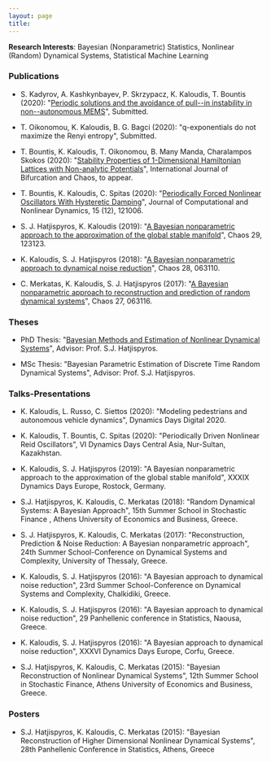 ```yaml
---
layout: page
title: 
---
```

**Research Interests**: Bayesian (Nonparametric) Statistics, Nonlinear (Random) Dynamical Systems, Statistical Machine Learning

### Publications
* S. Kadyrov, A. Kashkynbayev, P. Skrzypacz, K. Kaloudis, T. Bountis (2020): "[Periodic solutions and the avoidance of pull--in instability in non--autonomous MEMS](https://arxiv.org/pdf/2010.04475.pdf)", Submitted.

* T. Oikonomou, K. Kaloudis, B. G. Bagci (2020): "q-exponentials do not maximize the Renyi entropy", Submitted.

- T. Bountis, K. Kaloudis, T. Oikonomou, B. Many Manda, Charalampos Skokos (2020): "[Stability Properties of 1-Dimensional Hamiltonian Lattices with Non-analytic Potentials](https://arxiv.org/pdf/2005.06196.pdf)",  International Journal of Bifurcation and Chaos, to appear.

- T. Bountis, K. Kaloudis, C. Spitas (2020): "[Periodically Forced Nonlinear Oscillators With Hysteretic Damping](https://arxiv.org/pdf/2005.06187.pdf)", Journal of Computational and Nonlinear Dynamics, 15 (12), 121006.

- S. J. Hatjispyros, K. Kaloudis (2019): "[A Bayesian nonparametric approach to the approximation of the global stable manifold](https://doi.org/10.1063/1.5025545)",  Chaos 29, 123123.

- K. Kaloudis, S. J. Hatjispyros (2018): "[A Bayesian nonparametric approach to dynamical noise reduction](https://doi.org/10.1063/1.5025545)",  Chaos 28, 063110.

- C. Merkatas, K. Kaloudis, S. J. Hatjispyros (2017): "[A Bayesian nonparametric approach to reconstruction and prediction of random dynamical systems](http://dx.doi.org/10.1063/1.4990547)", Chaos 27, 063116.

### Theses

- PhD Thesis: "[Bayesian Methods and Estimation of Nonlinear Dynamical Systems](https://thesis.ekt.gr/thesisBookReader/id/46213#page/1/mode/2up)", 
Advisor:  Prof. S.J. Hatjispyros.

- MSc Thesis: "Bayesian Parametric Estimation of Discrete Time Random Dynamical Systems",
Advisor:  Prof. S.J. Hatjispyros.

### Talks-Presentations
- K. Kaloudis, L. Russo, C. Siettos (2020): "Modeling pedestrians and autonomous vehicle dynamics", Dynamics Days Digital 2020.

- K. Kaloudis, T. Bountis, C. Spitas (2020): "Periodically Driven Nonlinear Reid Oscillators", VI Dynamics Days Central Asia, Nur-Sultan, Kazakhstan.

- K. Kaloudis, S. J. Hatjispyros (2019): "A Bayesian nonparametric approach to the approximation of the global stable manifold",
XXXIX Dynamics Days Europe, Rostock, Germany.

- S.J. Hatjispyros, K. Kaloudis,  C. Merkatas (2018): "Random Dynamical Systems: A Bayesian Approach",
15th Summer School in Stochastic Finance , Athens University of Economics and Business, Greece.

- S. J. Hatjispyros, K. Kaloudis, C. Merkatas (2017): "Reconstruction, Prediction & Noise Reduction: A Bayesian nonparametric approach",
24th Summer School-Conference on Dynamical Systems and Complexity, University of Thessaly, Greece.

- K. Kaloudis, S. J. Hatjispyros (2016): "A Bayesian approach to dynamical noise reduction",
23rd Summer School-Conference on Dynamical Systems and Complexity, Chalkidiki, Greece. 

- K. Kaloudis, S. J. Hatjispyros (2016): "A Bayesian approach to dynamical noise reduction",
29 Panhellenic conference in Statistics, Naousa, Greece.

- K. Kaloudis, S. J. Hatjispyros (2016): "A Bayesian approach to dynamical noise reduction",
XXXVI Dynamics Days Europe, Corfu, Greece.

- S.J. Hatjispyros, K. Kaloudis,  C. Merkatas (2015): "Bayesian Reconstruction of Nonlinear Dynamical Systems",
12th Summer School in Stochastic Finance, Athens University of Economics and Business, Greece.


### Posters

- S.J. Hatjispyros, K. Kaloudis,  C. Merkatas (2015): "Bayesian Reconstruction of  Higher Dimensional Nonlinear Dynamical Systems", 
28th Panhellenic Conference in Statistics, Athens, Greece


